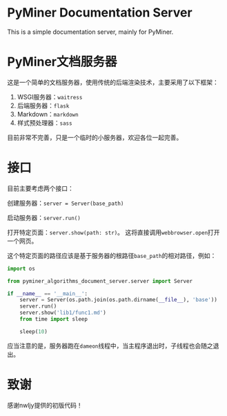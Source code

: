 # PyMiner Documentation Server

This is a simple documentation server, mainly for PyMiner.

# PyMiner文档服务器

这是一个简单的文档服务器，使用传统的后端渲染技术，主要采用了以下框架：

1. WSGI服务器：`waitress`
1. 后端服务器：`flask`
1. Markdown：`markdown`
1. 样式预处理器：`sass`

目前非常不完善，只是一个临时的小服务器，欢迎各位一起完善。

# 接口

目前主要考虑两个接口：

创建服务器：`server = Server(base_path)`

启动服务器：`server.run()`

打开特定页面：`server.show(path: str)`。
这将直接调用`webbrowser.open`打开一个网页。

这个特定页面的路径应该是基于服务器的根路径`base_path`的相对路径，例如：

```python
import os

from pyminer_algorithms_document_server.server import Server

if __name__ == '__main__':
    server = Server(os.path.join(os.path.dirname(__file__), 'base'))
    server.run()
    server.show('lib1/func1.md')
    from time import sleep

    sleep(10)
```

应当注意的是，服务器跑在`dameon`线程中，当主程序退出时，子线程也会随之退出。

# 致谢

感谢nwljy提供的初版代码！
